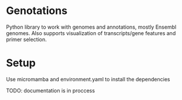 Genotations
===========

Python library to work with genomes and annotations, mostly Ensembl genomes. Also supports visualization of transcripts/gene features and primer selection.

Setup
=====

Use micromamba and environment.yaml to install the dependencies

TODO: documentation is in proccess